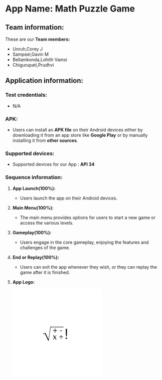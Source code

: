 # App Name: Math Puzzle Game

 ## Team information:
 These are our **Team members:**
 * Unruh,Corey J
 * Sampsel,Gavin M
 * Bellamkonda,Lohith Vamsi
 * Chigurupati,Prudhvi

## Application information:
### Test credentials:
* N/A
### APK:
* Users can install an **APK file** on their Android devices either by downloading it from an app store like **Google Play** or by manually installing it from **other sources**.
### Supported devices:
* Supported devices for our App : **API 34**
### Sequence information:

1. **App Launch(100%):**
   * Users launch the app on their Android devices.

2. **Main Menu(100%):**
   * The main menu provides options for users to start a new game or access the various levels.

3. **Gameplay(100%):**
   * Users engage in the core gameplay, enjoying the features and challenges of the game.

4. **End or Replay(100%):**
   * Users can exit the app whenever they wish, or they can replay the game after it is finished.

5. **App Logo:**



   ![Math Puzzle Game App Logo](app_icon.png)
